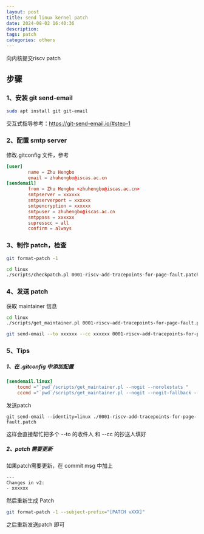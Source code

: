 ```yaml
---
layout: post
title: send linux kernel patch
date: 2024-08-02 16:40:36
description:
tags: patch
categories: others
---
```


向内核提交riscv patch

## 步骤

### 1、安装 git send-email

```bash
sudo apt install git git-email
```

交互式指导参考：https://git-send-email.io/#step-1

### 2、配置 smtp server

修改.gitconfig 文件，参考

```conf
[user]
        name = Zhu Hengbo
        email = zhuhengbo@iscas.ac.cn
[sendemail]
        from = Zhu Hengbo <zhuhengbo@iscas.ac.cn>
        smtpserver = xxxxxx
        smtpserverport = xxxxxx
        smtpencryption = xxxxxx
        smtpuser = zhuhengbo@iscas.ac.cn
        smtppass = xxxxxx
        supresscc = all
        confirm = always
```

### 3、制作 patch，检查

```bash
git format-patch -1
```

```bash
cd linux
./scripts/checkpatch.pl 0001-riscv-add-tracepoints-for-page-fault.patch
```

### 4、发送 patch

获取 maintainer 信息

```bash
cd linux
./scripts/get_maintainer.pl 0001-riscv-add-tracepoints-for-page-fault.patch
```

```bash
git send-email --to xxxxxx --cc xxxxxx 0001-riscv-add-tracepoints-for-page-fault.patch
```

### 5、Tips

##### 1、在 .gitconfig 中添加配置

```conf
[sendemail.linux]
	tocmd ="`pwd`/scripts/get_maintainer.pl --nogit --norolestats "
	cccmd ="`pwd`/scripts/get_maintainer.pl --nogit --nogit-fallback --norolestats --nom"
```

发送patch

```shell
git send-email --identity=linux ./0001-riscv-add-tracepoints-for-page-fault.patch
```

这样会直接帮忙把多个 --to 的收件人 和 --cc 的抄送人填好

##### 2、patch 需要更新

如果patch需要更新，在 commit msg 中加上

```txt
---
Changes in v2:
- xxxxxx
```

然后重新生成 Patch

```bash
git format-patch -1 --subject-prefix="[PATCH vXXX]"
```

之后重新发送patch 即可
